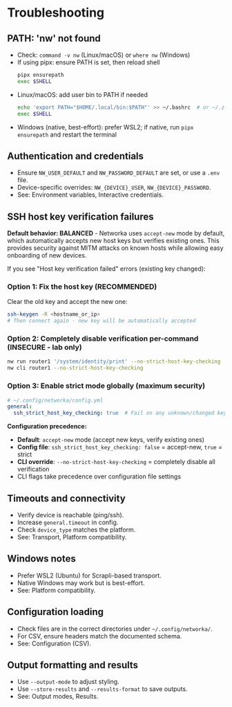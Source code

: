 # Troubleshooting

## PATH: 'nw' not found

- Check: `command -v nw` (Linux/macOS) or `where nw` (Windows)
- If using pipx: ensure PATH is set, then reload shell
	```bash
	pipx ensurepath
	exec $SHELL
	```
- Linux/macOS: add user bin to PATH if needed
	```bash
	echo 'export PATH="$HOME/.local/bin:$PATH"' >> ~/.bashrc  # or ~/.zshrc
	exec $SHELL
	```
- Windows (native, best-effort): prefer WSL2; if native, run `pipx ensurepath` and restart the terminal

## Authentication and credentials
- Ensure `NW_USER_DEFAULT` and `NW_PASSWORD_DEFAULT` are set, or use a `.env` file.
- Device-specific overrides: `NW_{DEVICE}_USER`, `NW_{DEVICE}_PASSWORD`.
- See: Environment variables, Interactive credentials.

## SSH host key verification failures

**Default behavior: BALANCED** - Networka uses `accept-new` mode by default, which automatically accepts new host keys but verifies existing ones. This provides security against MITM attacks on known hosts while allowing easy onboarding of new devices.

If you see "Host key verification failed" errors (existing key changed):

### Option 1: Fix the host key (RECOMMENDED)

Clear the old key and accept the new one:

```bash
ssh-keygen -R <hostname_or_ip>
# Then connect again - new key will be automatically accepted
```

### Option 2: Completely disable verification per-command (INSECURE - lab only)

```bash
nw run router1 '/system/identity/print' --no-strict-host-key-checking
nw cli router1 --no-strict-host-key-checking
```

### Option 3: Enable strict mode globally (maximum security)

```yaml
# ~/.config/networka/config.yml
general:
  ssh_strict_host_key_checking: true  # Fail on any unknown/changed key
```

**Configuration precedence:**

- **Default**: `accept-new` mode (accept new keys, verify existing ones)
- **Config file**: `ssh_strict_host_key_checking: false` = accept-new, `true` = strict
- **CLI override**: `--no-strict-host-key-checking` = completely disable all verification
- CLI flags take precedence over configuration file settings

## Timeouts and connectivity

- Verify device is reachable (ping/ssh).
- Increase `general.timeout` in config.
- Check `device_type` matches the platform.
- See: Transport, Platform compatibility.

## Windows notes

- Prefer WSL2 (Ubuntu) for Scrapli-based transport.
- Native Windows may work but is best-effort.
- See: Platform compatibility.

## Configuration loading

- Check files are in the correct directories under `~/.config/networka/`.
- For CSV, ensure headers match the documented schema.
- See: Configuration (CSV).

## Output formatting and results

- Use `--output-mode` to adjust styling.
- Use `--store-results` and `--results-format` to save outputs.
- See: Output modes, Results.
